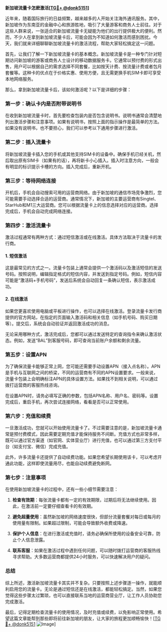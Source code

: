 **新加坡流量卡怎麽激活[[TG💪+ @donk5151](https://t.me/s/donk5151)]**

近年来，随着国际旅行的日益频繁，越来越多的人开始关注海外通讯服务。其中，新加坡作为东南亚的金融中心和旅游胜地，吸引了大量游客和商务人士前往。对于这些人群来说，一张适合的新加坡流量卡无疑能为他们的出行提供极大的便利。然而，不少人在拿到新加坡流量卡后，可能会因为不知道如何激活而感到困扰。今天，我们就来详细聊聊新加坡流量卡的激活流程，帮助大家轻松搞定这一问题。

首先，让我们了解一下新加坡流量卡的基本概念。新加坡流量卡是一种专门针对短期访问新加坡的游客或商务人士设计的移动数据服务卡。它通常以预付费的形式出售，用户可以根据自己的需求选择不同套餐，比如按天计费、按流量计费或者包月套餐等。这种卡的优点在于价格实惠、使用方便，且无需更换手机SIM卡即可享受本地网络服务。

那么，拿到新加坡流量卡后，该如何激活呢？以下是详细的步骤：

### **第一步：确认卡内是否附带说明书**
在收到新加坡流量卡时，首先要检查包装内是否包含说明书。说明书通常会清楚地列出激活步骤和注意事项。如果有说明书，按照上面的指示操作是最简单的方法。如果没有说明书，也不要担心，我们可以参考以下通用步骤进行激活。

### **第二步：插入流量卡**
将新加坡流量卡插入您的手机或其他支持SIM卡的设备中。确保手机已经关机，然后取出原有SIM卡（如果有的话），再将新卡小心插入。插入时注意方向，一般会有明显的标识提示卡槽的方向。插入完成后，重新开机。

### **第三步：等待网络连接**
开机后，手机会自动搜索可用的运营商网络。由于新加坡的通信市场竞争激烈，您可能需要手动选择合适的运营商。通常情况下，新加坡的主要运营商有Singtel、StarHub和M1三大运营商。您可以根据流量卡上的信息选择对应的运营商。选择完成后，手机会自动完成网络连接。

### **第四步：激活流量卡**
激活过程通常有两种方式：通过短信激活或在线激活。具体方法取决于流量卡的发行商。

#### **1. 短信激活**
这是最常见的方式之一。流量卡包装上通常会提供一个激活码以及激活短信的发送号码。按照说明，编辑指定格式的短信内容，并发送到指定号码。例如，短信内容可能是“激活码+手机号码”，发送后系统会自动回复一条确认短信，表示激活成功。

#### **2. 在线激活**
如果您更喜欢使用电脑或平板进行操作，也可以选择在线激活。登录流量卡发行商提供的官方网站，在指定的页面输入激活码和相关信息（如手机号码、购买日期等）。提交后，系统会自动验证并返回激活成功的消息。

无论采用哪种方式，激活完成后，您都可以通过发送特定的查询指令来确认激活状态。例如，发送“BAL”到客服号码，即可查询当前账户余额和剩余流量。

### **第五步：设置APN**
为了确保流量卡能够正常上网，您可能还需要手动设置APN（接入点名称）。APN是手机与互联网之间的桥梁，不同的运营商有不同的APN设置要求。一般来说，流量卡包装上会明确标注APN的具体设置方法。如果找不到相关说明，可以通过拨打运营商的客服热线咨询。

在设置APN时，请务必填写正确的参数，包括APN名称、用户名、密码等。设置完成后，重启手机，再次尝试连接网络，看看是否可以正常使用。

### **第六步：充值和续费**
一旦激活成功，您就可以开始使用流量卡了。不过需要注意的是，新加坡流量卡通常是预付费模式，因此需要定期充值才能保持服务不间断。充值方式也非常多样，既可以通过官方渠道（如官网、实体营业厅）进行充值，也可以通过第三方支付平台（如支付宝、微信）完成充值。

此外，许多流量卡还提供了自动续费功能。如果您希望长期使用该卡，可以考虑开通此功能，这样即使流量用尽，也能自动续费避免断网。

### **第七步：注意事项**
在使用新加坡流量卡的过程中，还有一些小细节需要注意：

1. **检查有效期**：每张流量卡都有一定的有效期限，过期后将无法继续使用。因此，在激活前一定要仔细查看卡的有效期。
   
2. **避免超量使用**：虽然新加坡的网络速度很快，但部分流量套餐对每日或每月的使用量有限制。如果超过限制，可能会导致额外收费或降速。

3. **保护个人信息**：在进行激活或充值时，请务必确保所使用的设备安全可靠，防止个人信息泄露。

4. **联系客服**：如果在激活过程中遇到任何问题，可以随时拨打运营商的客服热线寻求帮助。大多数运营商都提供24小时服务，可以快速解决用户的疑问。

### **总结**
综上所述，激活新加坡流量卡其实并不复杂。只要按照上述步骤逐一操作，就能顺利启用您的流量卡。无论是通过短信还是在线激活，都能轻松搞定。当然，如果您觉得这些步骤太过繁琐，也可以直接联系当地的运营商营业厅，让工作人员协助您完成激活。

最后，记得定期检查流量卡的使用情况，及时充值或续费，以免影响正常使用。希望这篇文章能帮到那些即将前往新加坡的朋友，让大家的旅程更加顺畅愉快！[[TG💪+ @donk5151](https://t.me/s/donk5151) ![Image](https://i.postimg.cc/rwNCRYN7/Snipaste-2025-04-30-17-27-05.png)]